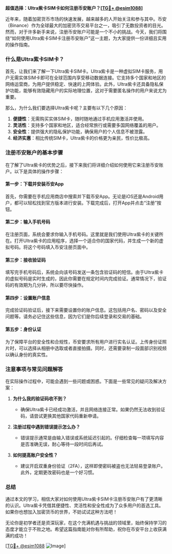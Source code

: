 **超值选择：Ultra紫卡SIM卡如何注册币安账户？[[TG💪+ @esim1088](https://t.me/s/esim1088)]**

近年来，随着加密货币市场的快速发展，越来越多的人开始关注和参与其中。币安（Binance）作为全球最大的加密货币交易平台之一，吸引了无数投资者的目光。然而，对于许多新手来说，注册币安账户可能是一个不小的挑战。今天，我们将围绕“如何使用Ultra紫卡SIM卡注册币安账户”这一主题，为大家提供一份详细且实用的操作指南。

### 什么是Ultra紫卡SIM卡？

首先，让我们来了解一下Ultra紫卡SIM卡。Ultra紫卡是一种虚拟SIM卡服务，用户无需实体SIM卡即可在全球范围内享受移动数据连接。它支持多个国家和地区的网络运营商，为用户提供稳定、快速的上网体验。此外，Ultra紫卡还具备隐私保护功能，能够有效隐藏用户的实际地理位置，这对于需要匿名操作的用户来说尤为重要。

那么，为什么我们要选择Ultra紫卡呢？主要有以下几个原因：

1. **便捷性**：无需购买实体SIM卡，随时随地通过手机应用激活并使用。
2. **灵活性**：支持多个国家和地区，适合经常旅行或需要多国网络覆盖的用户。
3. **安全性**：提供强大的隐私保护功能，确保用户的个人信息不被泄露。
4. **经济实惠**：相比传统SIM卡，Ultra紫卡的价格更为亲民，性价比极高。

### 注册币安账户的基本步骤

在了解了Ultra紫卡的优势之后，接下来我们将详细介绍如何使用它来注册币安账户。以下是具体的操作步骤：

#### 第一步：下载并安装币安App
首先，你需要在手机应用商店中搜索并下载币安App。无论是iOS还是Android用户，都可以轻松找到官方版本进行安装。下载完成后，打开App并点击“注册”按钮。

#### 第二步：输入手机号码
在注册页面，系统会要求你输入手机号码。这里就是我们使用Ultra紫卡的关键所在。打开Ultra紫卡的应用程序，选择一个适合你的国家代码，并生成一个新的虚拟号码。将这个号码填入币安注册页面中。

#### 第三步：接收验证码
填写完手机号码后，系统会向该号码发送一条包含验证码的短信。由于Ultra紫卡的虚拟号码是实时生成的，因此你需要在规定时间内完成验证。通常情况下，验证码的有效期为几分钟，所以要尽快操作。

#### 第四步：设置账户信息
完成验证码验证后，接下来需要设置你的账户信息。这包括用户名、密码以及安全问题等。请务必记住这些信息，因为它们是你后续登录和交易的基础。

#### 第五步：身份认证
为了保障平台的安全性和合规性，币安要求所有用户进行实名认证。上传身份证照片时，可以选择从相册中选取或者直接拍摄。同时，还需要录制一段面部识别视频以确认身份的真实性。

### 注意事项与常见问题解答

在实际操作过程中，可能会遇到一些问题或困惑。下面是一些常见的疑问及解决方案：

1. **为什么我的验证码收不到？**
   - 确保Ultra紫卡已经成功激活，并且网络连接正常。如果仍然无法收到验证码，请尝试更换其他国家代码重新申请。

2. **注册过程中遇到错误提示怎么办？**
   - 错误提示通常是由输入错误或系统延迟引起的。仔细检查每一项填写内容是否准确无误，耐心等待一段时间后再试。

3. **如何提高账户安全性？**
   - 建议开启双重身份验证（2FA），这样即使密码被盗也无法轻易登录账户。此外，定期更改密码也是一个好习惯。

### 总结

通过本文的学习，相信大家对如何使用Ultra紫卡SIM卡注册币安账户有了更清晰的认识。Ultra紫卡凭借其便捷性、灵活性和安全性成为了众多用户的首选工具。如果你也想加入加密货币的世界，不妨试试这种方法吧！

无论你是初学者还是资深玩家，在这个充满机遇与挑战的领域里，始终保持学习的态度才能立于不败之地。希望这篇指南能对你有所帮助，祝你在币安平台上收获满满的成功！

[[TG💪+ @esim1088](https://t.me/s/esim1088) ![Image](https://i.postimg.cc/4NQfJmqS/Snipaste-2025-05-13-00-14-12.png)]